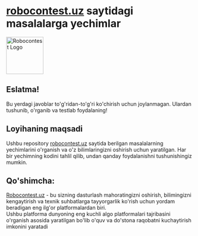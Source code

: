 <h1><a href="https://robocontest.uz/">robocontest.uz</a> saytidagi masalalarga yechimlar</h1>
<a href="https://robocontest.uz/profile/pmaxsudbek" title="Robocontest Profile" target="_blank">
    <img width="100" src="https://robocontest.uz/favicon.png" alt="Robocontest Logo">
  </a>
<h2>Eslatma!</h2>
<p>
  Bu yerdagi javoblar to'g'ridan-to'g'ri ko'chirish uchun joylanmagan. Ulardan tushunib, o'rganib va testlab foydalaning!
</p>
<h2>Loyihaning maqsadi</h2>
<p>
  Ushbu repository <a href="https://robocontest.uz/">robocontest.uz</a> saytida berilgan masalalarning yechimlarini o'rganish va o'z bilimlaringizni oshirish uchun yaratilgan. Har bir yechimning kodini tahlil qilib, undan qanday foydalanishni tushunishingiz mumkin.
</p>
<h2>Qo'shimcha:</h2>
<p>
<a href="https://robocontest.uz/">Robocontest.uz</a> - bu sizning dasturlash mahoratingizni oshirish, bilimingizni kengaytirish va texnik suhbatlarga tayyorgarlik ko'rish uchun yordam beradigan eng ilg'or platformalardan biri.<br>
Ushbu platforma dunyoning eng kuchli algo platformalari tajribasini o'rganish asosida yaratilgan bo'lib o'quv va do'stona raqobatni kuchaytirish imkonini yaratadi
</p>
